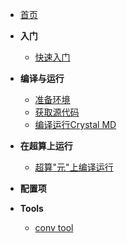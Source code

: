 * [首页](zh-cn/)

* **入门**
    * [快速入门](zh-cn/01-01-quickstart)

* **编译与运行**
    * [准备环境](zh-cn/02-01-prepare_environment)
    * [获取源代码](zh-cn/02-02-get_source_code)
    * [编译运行Crystal MD]()

* **在超算上运行**
    * [超算"元"上编译运行](zh-cn/run_on_Era)

* **配置项**

* **Tools**
    * [conv tool](zh-cn/conv_tool)